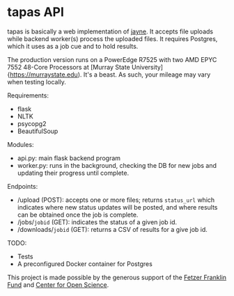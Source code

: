 # tapas API

tapas is basically a web implementation of [jayne](https://github.com/seanrife/jayne). It accepts file uploads while backend worker(s) process the uploaded files. It requires Postgres, which it uses as a job cue and to hold results.

The production version runs on a PowerEdge R7525 with two AMD EPYC 7552 48-Core Processors at [Murray State University]{https://murraystate.edu). It's a beast. As such, your mileage may vary when testing locally.

Requirements:
 - flask
 - NLTK
 - psycopg2
 - BeautifulSoup

Modules:
 - api.py: main flask backend program
 - worker.py: runs in the background, checking the DB for new jobs and updating their progress until complete.

Endpoints:
 - /upload (POST): accepts one or more files; returns `status_url` which indicates where new status updates will be posted, and where results can be obtained once the job is complete.
 - /jobs/`jobid` (GET): indicates the status of a given job id.
 - /downloads/`jobid` (GET): returns a CSV of results for a give job id.

TODO:
 - Tests
 - A preconfigured Docker container for Postgres

This project is made possible by the generous support of the [Fetzer Franklin Fund](https://www.fetzer-franklin-fund.org/) and [Center for Open Science](https://cos.io).
